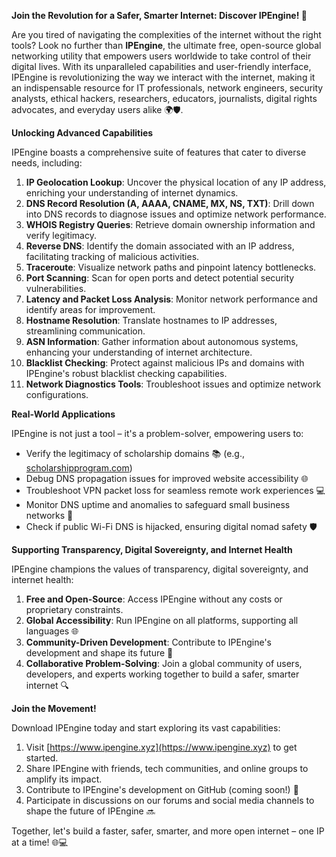 **Join the Revolution for a Safer, Smarter Internet: Discover IPEngine! 🚀**

Are you tired of navigating the complexities of the internet without the right tools? Look no further than **IPEngine**, the ultimate free, open-source global networking utility that empowers users worldwide to take control of their digital lives. With its unparalleled capabilities and user-friendly interface, IPEngine is revolutionizing the way we interact with the internet, making it an indispensable resource for IT professionals, network engineers, security analysts, ethical hackers, researchers, educators, journalists, digital rights advocates, and everyday users alike 🌍🛡️.

**Unlocking Advanced Capabilities**

IPEngine boasts a comprehensive suite of features that cater to diverse needs, including:

1. **IP Geolocation Lookup**: Uncover the physical location of any IP address, enriching your understanding of internet dynamics.
2. **DNS Record Resolution (A, AAAA, CNAME, MX, NS, TXT)**: Drill down into DNS records to diagnose issues and optimize network performance.
3. **WHOIS Registry Queries**: Retrieve domain ownership information and verify legitimacy.
4. **Reverse DNS**: Identify the domain associated with an IP address, facilitating tracking of malicious activities.
5. **Traceroute**: Visualize network paths and pinpoint latency bottlenecks.
6. **Port Scanning**: Scan for open ports and detect potential security vulnerabilities.
7. **Latency and Packet Loss Analysis**: Monitor network performance and identify areas for improvement.
8. **Hostname Resolution**: Translate hostnames to IP addresses, streamlining communication.
9. **ASN Information**: Gather information about autonomous systems, enhancing your understanding of internet architecture.
10. **Blacklist Checking**: Protect against malicious IPs and domains with IPEngine's robust blacklist checking capabilities.
11. **Network Diagnostics Tools**: Troubleshoot issues and optimize network configurations.

**Real-World Applications**

IPEngine is not just a tool – it's a problem-solver, empowering users to:

* Verify the legitimacy of scholarship domains 📚 (e.g., [scholarshipprogram.com](http://scholarshipprogram.com))
* Debug DNS propagation issues for improved website accessibility 🌐
* Troubleshoot VPN packet loss for seamless remote work experiences 💻
* Monitor DNS uptime and anomalies to safeguard small business networks 🏢
* Check if public Wi-Fi DNS is hijacked, ensuring digital nomad safety 🛡️

**Supporting Transparency, Digital Sovereignty, and Internet Health**

IPEngine champions the values of transparency, digital sovereignty, and internet health:

1. **Free and Open-Source**: Access IPEngine without any costs or proprietary constraints.
2. **Global Accessibility**: Run IPEngine on all platforms, supporting all languages 🌐
3. **Community-Driven Development**: Contribute to IPEngine's development and shape its future 🤝
4. **Collaborative Problem-Solving**: Join a global community of users, developers, and experts working together to build a safer, smarter internet 🔍

**Join the Movement!**

Download IPEngine today and start exploring its vast capabilities:

1. Visit [https://www.ipengine.xyz](https://www.ipengine.xyz) to get started.
2. Share IPEngine with friends, tech communities, and online groups to amplify its impact.
3. Contribute to IPEngine's development on GitHub (coming soon!) 🤝
4. Participate in discussions on our forums and social media channels to shape the future of IPEngine 🔜

Together, let's build a faster, safer, smarter, and more open internet – one IP at a time! 🌐💻